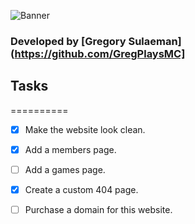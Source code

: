 ![Banner](http://icap.me/i/114071a1f5.png)
### Developed by [Gregory Sulaeman](https://github.com/GregPlaysMC]

## Tasks
==========

- [x] Make the website look clean.
- [x] Add a members page.
- [ ] Add a games page.
- [x] Create a custom 404 page.
- [ ] Purchase a domain for this website.


